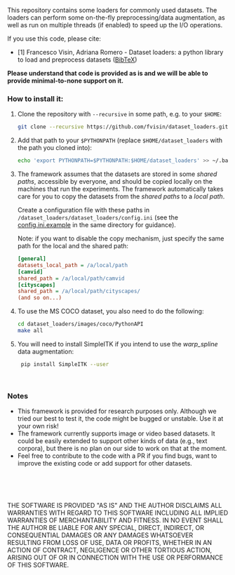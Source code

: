 This repository contains some loaders for commonly used datasets. The loaders
can perform some on-the-fly preprocessing/data augmentation, as well as
run on multiple threads (if enabled) to speed up the I/O operations.

If you use this code, please cite:
* \[1\] Francesco Visin, Adriana Romero - Dataset loaders: a python library to
    load and preprocess datasets ([BibTeX](
        https://gist.github.com/fvisin/7104500ae8b33c3b65798d5d2707ce6c#file-dataset_loaders-bib))

**Please understand that code is provided as is and we will be able to provide
minimal-to-none support on it.**

### How to install it:
1. Clone the repository with `--recursive` in some path, e.g. to your `$HOME`:

   ```sh
   git clone --recursive https://github.com/fvisin/dataset_loaders.git "$HOME/dataset_loaders"
   ```

2. Add that path to your `$PYTHONPATH` (replace `$HOME/dataset_loaders` with
   the path you cloned into):

   ```sh
   echo 'export PYTHONPATH=$PYTHONPATH:$HOME/dataset_loaders' >> ~/.bashrc
   ```

3. The framework assumes that the datasets are stored in some *shared paths*,
   accessible by everyone, and should be copied locally on the machines that
   run the experiments. The framework automatically takes care for you to copy
   the datasets from the *shared paths* to a *local path*. 

   Create a configuration file with these paths in 
   `/dataset_loaders/dataset_loaders/config.ini` (see the 
   [config.ini.example](dataset_loaders/config.ini.example) in the same 
   directory for guidance).

   Note: if you want to disable the copy mechanism, just specify the same path 
   for the local and the shared path:

   ```ini
   [general]
   datasets_local_path = /a/local/path
   [camvid]
   shared_path = /a/local/path/camvid
   [cityscapes]
   shared_path = /a/local/path/cityscapes/
   (and so on...)
   ```


4. To use the MS COCO dataset, you also need to do the following:

   ```sh
   cd dataset_loaders/images/coco/PythonAPI
   make all
   ```
4. You will need to install SimpleITK if you intend to use the *warp_spline*
   data augmentation:

   ```sh
    pip install SimpleITK --user  
   ```
</br>

### Notes
* This framework is provided for research purposes only. Although we tried our 
  best to test it, the code might be bugged or unstable. Use it at your own
  risk!
* The framework currently supports image or video based datasets. It could be 
  easily extended to support other kinds of data (e.g., text corpora), but
  there is no plan on our side to work on that at the moment.
* Feel free to contribute to the code with a PR if you find bugs, want to
  improve the existing code or add support for other datasets.

 
</br>
</br>
</br>

THE SOFTWARE IS PROVIDED "AS IS" AND THE AUTHOR DISCLAIMS ALL WARRANTIES WITH
REGARD TO THIS SOFTWARE INCLUDING ALL IMPLIED WARRANTIES OF MERCHANTABILITY
AND FITNESS. IN NO EVENT SHALL THE AUTHOR BE LIABLE FOR ANY SPECIAL, DIRECT,
INDIRECT, OR CONSEQUENTIAL DAMAGES OR ANY DAMAGES WHATSOEVER RESULTING FROM
LOSS OF USE, DATA OR PROFITS, WHETHER IN AN ACTION OF CONTRACT, NEGLIGENCE
OR OTHER TORTIOUS ACTION, ARISING OUT OF OR IN CONNECTION WITH THE USE OR
PERFORMANCE OF THIS SOFTWARE.

